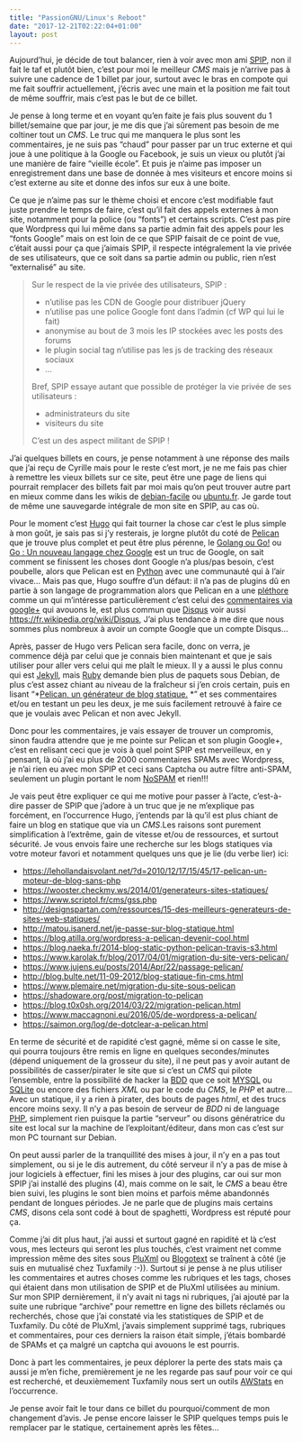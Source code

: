 ```yaml
---
title: "PassionGNU/Linux's Reboot"
date: "2017-12-21T02:22:04+01:00"
layout: post
---
```

Aujourd’hui, je décide de tout balancer, rien à voir avec mon ami [SPIP](https://www.spip.net/fr_rubrique91.html), non il fait le taf et plutôt bien, c’est pour moi le meilleur *CMS* mais je n’arrive pas à suivre une cadence de 1 billet par jour, surtout avec le bras en compote qui me fait souffrir actuellement, j’écris avec une main et la position me fait tout de même souffrir, mais c’est pas le but de ce billet.

Je pense à long terme et en voyant qu’en faite je fais plus souvent du 1 billet/semaine que par jour, je me dis que j’ai sûrement pas besoin de me coltiner tout un *CMS*. Le truc qui me manquera le plus sont les commentaires, je ne suis pas “chaud” pour passer par un truc externe et qui joue à une politique à la Google ou Facebook, je suis un vieux ou plutôt j’ai une manière de faire “vieille école”. Et puis je n’aime pas imposer un enregistrement dans une base de donnée à mes visiteurs et encore moins si c’est externe au site et donne des infos sur eux à une boite.

Ce que je n’aime pas sur le thème choisi et encore c’est modifiable faut juste prendre le temps de faire, c’est qu’il fait des appels externes à mon site, notamment pour la police (ou “fonts”) et certains scripts. C’est pas pire que Wordpress qui lui même dans sa partie admin fait des appels pour les “fonts Google” mais on est loin de ce que SPIP faisait de ce point de vue, c’était aussi pour ça que j’aimais SPIP, il respecte intégralement la vie privée de ses utilisateurs, que ce soit dans sa partie admin ou public, rien n’est “externalisé” au site.

> Sur le respect de la vie privée des utilisateurs, SPIP :
>
> * n’utilise pas les CDN de Google pour distribuer jQuery
> * n’utilise pas une police Google font dans l’admin (cf WP qui lui le fait)
> * anonymise au bout de 3 mois les IP stockées avec les posts des forums
> * le plugin social tag n’utilise pas les js de tracking des réseaux sociaux
> * …
>
> Bref, SPIP essaye autant que possible de protéger la vie privée de ses utilisateurs :
>
> * administrateurs du site
> * visiteurs du site
>
> C’est un des aspect militant de SPIP !

J’ai quelques billets en cours, je pense notamment à une réponse des mails que j’ai reçu de Cyrille mais pour le reste c’est mort, je ne me fais pas chier à remettre les vieux billets sur ce site, peut être une page de liens qui pourrait remplacer des billets fait par moi mais qu’on peut trouver autre part en mieux comme dans les wikis de [debian-facile](https://debian-facile.org/) ou [ubuntu.fr](https://www.ubuntu-fr.org/). Je garde tout de même une sauvegarde intégrale de mon site en SPIP, au cas où.

Pour le moment c’est [Hugo](https://gohugo.io/) qui fait tourner la chose car c’est le plus simple à mon goût, je sais pas si j’y resterais, je lorgne plutôt du coté de [Pelican](https://blog.getpelican.com/) que je trouve plus complet et peut être plus pérenne, le [Golang ou Go!](https://fr.wikipedia.org/wiki/Go_(langage)) ou [Go : Un nouveau langage chez Google](https://linuxfr.org/news/go-un-nouveau-langage-chez-google) est un truc de Google, on sait comment se finissent les choses dont Google n’a plus/pas besoin, c’est poubelle, alors que Pelican est en [Python](https://fr.wikipedia.org/wiki/Python_(langage)) avec une communauté qui à l’air vivace… Mais pas que, Hugo souffre d’un défaut: il n’a pas de plugins dû en partie à son langage de programmation alors que Pelican en a une [pléthore](http://docs.getpelican.com/en/stable/plugins.html) comme un qui m’intéresse particulièrement c’est celui des [commentaires via google+](https://github.com/getpelican/pelican-plugins/tree/master/googleplus_comments) qui avouons le, est plus commun que [Disqus](https://disqus.com/) voir aussi <https://fr.wikipedia.org/wiki/Disqus>, J’ai plus tendance à me dire que nous sommes plus nombreux à avoir un compte Google que un compte Disqus…

Après, passer de Hugo vers Pelican sera facile, donc on verra, je commence déjà par celui que je connais bien maintenant et que je sais utiliser pour aller vers celui qui me plaît le mieux. Il y a aussi le plus connu qui est [Jekyll](https://jekyllrb.com/), mais [Ruby](https://fr.wikipedia.org/wiki/Ruby) demande bien plus de paquets sous Debian, de plus c’est assez chiant au niveau de la fraîcheur si j’en crois certain, puis en lisant “*[Pelican, un générateur de blog statique.](https://linuxfr.org/news/pelican-un-g%C3%A9n%C3%A9rateur-de-blog-statique) *” et ses commentaires et/ou en testant un peu les deux, je me suis facilement retrouvé à faire ce que je voulais avec Pelican et non avec Jekyll.

Donc pour les commentaires, je vais essayer de trouver un compromis, sinon faudra attendre que je me pointe sur Pelican et son plugin Google+, c’est en relisant ceci que je vois à quel point SPIP est merveilleux, en y pensant, là où j’ai eu plus de 2000 commentaires SPAMs avec Wordpress, je n’ai rien eu avec mon SPIP et ceci sans Captcha ou autre filtre anti-SPAM, seulement un plugin portant le nom [NoSPAM](https://contrib.spip.net/NoSPAM) et rien!!!

Je vais peut être expliquer ce qui me motive pour passer à l’acte, c’est-à-dire passer de SPIP que j’adore à un truc que je ne m’explique pas forcément, en l’occurrence Hugo, j’entends par là qu’il est plus chiant de faire un blog en statique que via un *CMS*.Les raisons sont purement simplification à l’extrême, gain de vitesse et/ou de ressources, et surtout sécurité. Je vous envois faire une recherche sur les blogs statiques via votre moteur favori et notamment quelques uns que je lie (du verbe lier) ici:

* <https://lehollandaisvolant.net/?d=2010/12/17/15/45/17-pelican-un-moteur-de-blog-sans-php>
* <https://wooster.checkmy.ws/2014/01/generateurs-sites-statiques/>
* <https://www.scriptol.fr/cms/gss.php>
* <http://designspartan.com/ressources/15-des-meilleurs-generateurs-de-sites-web-statiques/>
* <http://matou.isanerd.net/je-passe-sur-blog-statique.html>
* <https://blog.atilla.org/wordpress-a-pelican-devenir-cool.html>
* <https://blog.naeka.fr/2014-blog-static-python-pelican-travis-s3.html>
* <https://www.karolak.fr/blog/2017/04/01/migration-du-site-vers-pelican/>
* <https://www.jujens.eu/posts/2014/Apr/22/passage-pelican/>
* <http://blog.bulte.net/11-09-2012/blog-statique-fin-cms.html>
* <https://www.plemaire.net/migration-du-site-sous-pelican>
* <https://shadoware.org/post/migration-to-pelican>
* <https://blog.t0x0sh.org/2014/03/22/migration-pelican.html>
* <https://www.maccagnoni.eu/2016/05/de-wordpress-a-pelican/>
* <https://saimon.org/log/de-dotclear-a-pelican.html>

En terme de sécurité et de rapidité c’est gagné, même si on casse le site, qui pourra toujours être remis en ligne en quelques secondes/minutes (dépend uniquement de la grosseur du site), il ne peut pas y avoir autant de possibilités de casser/pirater le site que si c’est un *CMS* qui pilote l’ensemble, entre la possibilité de hacker la [BDD](https://fr.wikipedia.org/wiki/Base_de_donn%C3%A9es) que ce soit [MYSQL](https://fr.wikipedia.org/wiki/MySQL) ou [SQLite](https://fr.wikipedia.org/wiki/SQLite) ou encore des fichiers *XML* ou par le code du *CMS*, le *PHP* et autre… Avec un statique, il y a rien à pirater, des bouts de pages *html*, et des trucs encore moins sexy. Il n’y a pas besoin de serveur de *BDD* ni de language [PHP](https://fr.wikipedia.org/wiki/PHP), simplement rien puisque la partie “serveur” ou disons génératrice du site est local sur la machine de l’exploitant/éditeur, dans mon cas c’est sur mon PC tournant sur Debian.

On peut aussi parler de la tranquillité des mises à jour, il n’y en a pas tout simplement, ou si je le dis autrement, du côté serveur il n’y a pas de mise à jour logiciels à effectuer, fini les mises à jour des plugins, car oui sur mon SPIP j’ai installé des plugins (4), mais comme on le sait, le *CMS* a beau être bien suivi, les plugins le sont bien moins et parfois même abandonnés pendant de longues périodes. Je ne parle que de plugins mais certains *CMS*, disons cela sont codé à bout de spaghetti, Wordpress est réputé pour ça.

Comme j’ai dit plus haut, j’ai aussi et surtout gagné en rapidité et là c’est vous, mes lecteurs qui seront les plus touchés, c’est vraiment net comme impression même des sites sous [PluXml](http://www.pluxml.org/) ou [Blogotext](https://github.com/BlogoText/blogotext) se traînent à côté (je suis en mutualisé chez Tuxfamily :-)). Surtout si je pense à ne plus utiliser les commentaires et autres choses comme les rubriques et les tags, choses qui étaient dans mon utilisation de SPIP et de PluXml utilisées au minium. Sur mon SPIP dernièrement, il n’y avait ni tags ni rubriques, j’ai ajouté par la suite une rubrique “archive” pour remettre en ligne des billets réclamés ou recherchés, chose que j’ai constaté via les statistiques de SPIP et de Tuxfamily. Du côté de PluXml, j’avais simplement supprimé tags, rubriques et commentaires, pour ces derniers la raison était simple, j’étais bombardé de SPAMs et ça malgré un captcha qui avouons le est pourris.

Donc à part les commentaires, je peux déplorer la perte des stats mais ça aussi je m’en fiche, premièrement je ne les regarde pas sauf pour voir ce qui est recherché, et deuxièmement Tuxfamily nous sert un outils [AWStats](https://awstats.sourceforge.io/) en l’occurrence.

Je pense avoir fait le tour dans ce billet du pourquoi/comment de mon changement d’avis. Je pense encore laisser le SPIP quelques temps puis le remplacer par le statique, certainement après les fêtes…
